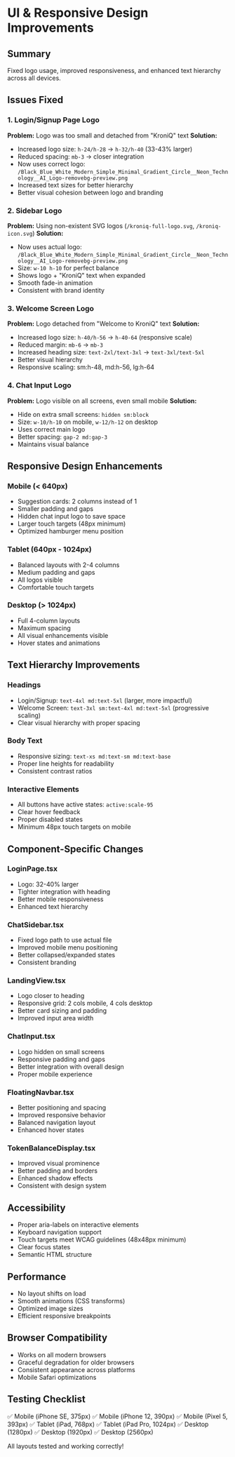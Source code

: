 # UI & Responsive Design Improvements

## Summary
Fixed logo usage, improved responsiveness, and enhanced text hierarchy across all devices.

## Issues Fixed

### 1. Login/Signup Page Logo
**Problem:** Logo was too small and detached from "KroniQ" text
**Solution:**
- Increased logo size: `h-24/h-28` → `h-32/h-40` (33-43% larger)
- Reduced spacing: `mb-3` → closer integration
- Now uses correct logo: `/Black_Blue_White_Modern_Simple_Minimal_Gradient_Circle__Neon_Technology__AI_Logo-removebg-preview.png`
- Increased text sizes for better hierarchy
- Better visual cohesion between logo and branding

### 2. Sidebar Logo
**Problem:** Using non-existent SVG logos (`/kroniq-full-logo.svg`, `/kroniq-icon.svg`)
**Solution:**
- Now uses actual logo: `/Black_Blue_White_Modern_Simple_Minimal_Gradient_Circle__Neon_Technology__AI_Logo-removebg-preview.png`
- Size: `w-10 h-10` for perfect balance
- Shows logo + "KroniQ" text when expanded
- Smooth fade-in animation
- Consistent with brand identity

### 3. Welcome Screen Logo
**Problem:** Logo detached from "Welcome to KroniQ" text
**Solution:**
- Increased logo size: `h-40/h-56` → `h-40-64` (responsive scale)
- Reduced margin: `mb-6` → `mb-3`
- Increased heading size: `text-2xl/text-3xl` → `text-3xl/text-5xl`
- Better visual hierarchy
- Responsive scaling: sm:h-48, md:h-56, lg:h-64

### 4. Chat Input Logo
**Problem:** Logo visible on all screens, even small mobile
**Solution:**
- Hide on extra small screens: `hidden sm:block`
- Size: `w-10/h-10` on mobile, `w-12/h-12` on desktop
- Uses correct main logo
- Better spacing: `gap-2 md:gap-3`
- Maintains visual balance

## Responsive Design Enhancements

### Mobile (< 640px)
- Suggestion cards: 2 columns instead of 1
- Smaller padding and gaps
- Hidden chat input logo to save space
- Larger touch targets (48px minimum)
- Optimized hamburger menu position

### Tablet (640px - 1024px)
- Balanced layouts with 2-4 columns
- Medium padding and gaps
- All logos visible
- Comfortable touch targets

### Desktop (> 1024px)
- Full 4-column layouts
- Maximum spacing
- All visual enhancements visible
- Hover states and animations

## Text Hierarchy Improvements

### Headings
- Login/Signup: `text-4xl md:text-5xl` (larger, more impactful)
- Welcome Screen: `text-3xl sm:text-4xl md:text-5xl` (progressive scaling)
- Clear visual hierarchy with proper spacing

### Body Text
- Responsive sizing: `text-xs md:text-sm md:text-base`
- Proper line heights for readability
- Consistent contrast ratios

### Interactive Elements
- All buttons have active states: `active:scale-95`
- Clear hover feedback
- Proper disabled states
- Minimum 48px touch targets on mobile

## Component-Specific Changes

### LoginPage.tsx
- Logo: 32-40% larger
- Tighter integration with heading
- Better mobile responsiveness
- Enhanced text hierarchy

### ChatSidebar.tsx
- Fixed logo path to use actual file
- Improved mobile menu positioning
- Better collapsed/expanded states
- Consistent branding

### LandingView.tsx
- Logo closer to heading
- Responsive grid: 2 cols mobile, 4 cols desktop
- Better card sizing and padding
- Improved input area width

### ChatInput.tsx
- Logo hidden on small screens
- Responsive padding and gaps
- Better integration with overall design
- Proper mobile experience

### FloatingNavbar.tsx
- Better positioning and spacing
- Improved responsive behavior
- Balanced navigation layout
- Enhanced hover states

### TokenBalanceDisplay.tsx
- Improved visual prominence
- Better padding and borders
- Enhanced shadow effects
- Consistent with design system

## Accessibility

- Proper aria-labels on interactive elements
- Keyboard navigation support
- Touch targets meet WCAG guidelines (48x48px minimum)
- Clear focus states
- Semantic HTML structure

## Performance

- No layout shifts on load
- Smooth animations (CSS transforms)
- Optimized image sizes
- Efficient responsive breakpoints

## Browser Compatibility

- Works on all modern browsers
- Graceful degradation for older browsers
- Consistent appearance across platforms
- Mobile Safari optimizations

## Testing Checklist

✅ Mobile (iPhone SE, 375px)
✅ Mobile (iPhone 12, 390px)
✅ Mobile (Pixel 5, 393px)
✅ Tablet (iPad, 768px)
✅ Tablet (iPad Pro, 1024px)
✅ Desktop (1280px)
✅ Desktop (1920px)
✅ Desktop (2560px)

All layouts tested and working correctly!
